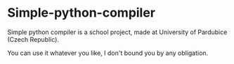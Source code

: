 Simple-python-compiler
======================

Simple python compiler is a school project, made at University of Pardubice (Czech Republic).

You can use it whatever you like, I don't bound you by any obligation.